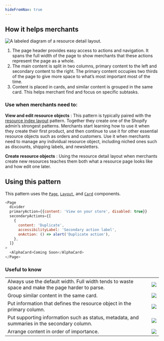 ```yaml
---
hideFromNav: true
---
```


<div as="HowItHelps">

## How it helps merchants

![A labeled diagram of a resource detail layout.](/images/patterns/resource-detail-cover-image.png)

1. The page header provides easy access to actions and navigation. It spans the full width of the page to show merchants that these actions represent the page as a whole.
2. The main content is split in two columns, primary content to the left and secondary content to the right. The primary content occupies two thirds of the page to give more space to what’s most important most of the time.
3. Content is placed in cards, and similar content is grouped in the same card. This helps merchant find and focus on specific subtasks.

<div as="DefinitionTable">

### Use when merchants need to:

**View and edit resource objects**
: This pattern is typically paired with the [resource index layout](/patterns/resource-index-layout) pattern. Together they create one of the Shopify admin’s strongest patterns. Merchants start learning how to use it when they create their first product, and then continue to use it for other essential resource objects such as orders and customers. Use it when merchants need to manage any individual resource object, including niched ones such as discounts, shipping labels, and newsletters.

**Create resource objects**
: Using the resource detail layout when merchants create new resources teaches them both what a resource page looks like and how edit one later.

</div>
</div>
<div as="Usage">

## Using this pattern

This pattern uses the [`Page`](/components/page), [`Layout`](/components/layout), and [`Card`](/components/card) components.

```javascript {"previewContext":"<div style={{ paddingBottom: '2rem' }}>____CODE____</div>", "sandboxContext":""}
<Page
  divider
  primaryAction={{content: 'View on your store', disabled: true}}
  secondaryActions={[
    {
      content: 'Duplicate',
      accessibilityLabel: 'Secondary action label',
      onAction: () => alert('Duplicate action'),
    },
  ]}
>
  <AlphaCard>Coming Soon</AlphaCard>
</Page>
```

</div>
<div as="UsefulToKnow">

### Useful to know

|                                                                                                  |                                                   |
| ------------------------------------------------------------------------------------------------ | ------------------------------------------------- |
| Always use the default width. Full width tends to waste space and make the page harder to parse. | ![](/images/patterns/resource-detail-usage-1.png) |
| Group similar content in the same card.                                                          | ![](/images/patterns/resource-detail-usage-2.png) |
| Put information that defines the resource object in the primary column.                          | ![](/images/patterns/resource-detail-usage-3.png) |
| Put supporting information such as status, metadata, and summaries in the secondary column.      | ![](/images/patterns/resource-detail-usage-4.png) |
| Arrange content in order of importance.                                                          | ![](/images/patterns/resource-detail-usage-5.png) |

</div>
